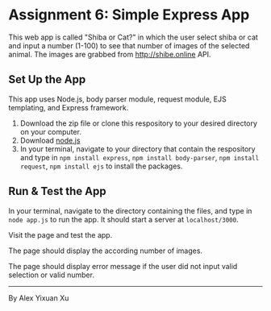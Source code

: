 # Assignment 6: Simple Express App
This web app is called "Shiba or Cat?" in which the user select shiba or cat and input a number (1-100) to see that number of images of the selected animal. The images are grabbed from http://shibe.online API.

## Set Up the App
This app uses Node.js, body parser module, request module, EJS templating, and Express framework.
1. Download the zip file or clone this respository to your desired directory on your computer.
2. Download [node.js](https://nodejs.org/en/download/)
3. In your terminal, navigate to your directory that contain the respository and type in `npm install express`, `npm install body-parser`, `npm install request`, `npm install ejs` to install the packages.

## Run & Test the App
In your terminal, navigate to the directory containing the files, and type in `node app.js` to run the app. It should start a server at `localhost/3000`.

Visit the page and test the app.

The page should display the according number of images.

The page should display error message if the user did not input valid selection or valid number.

________________________
By Alex Yixuan Xu